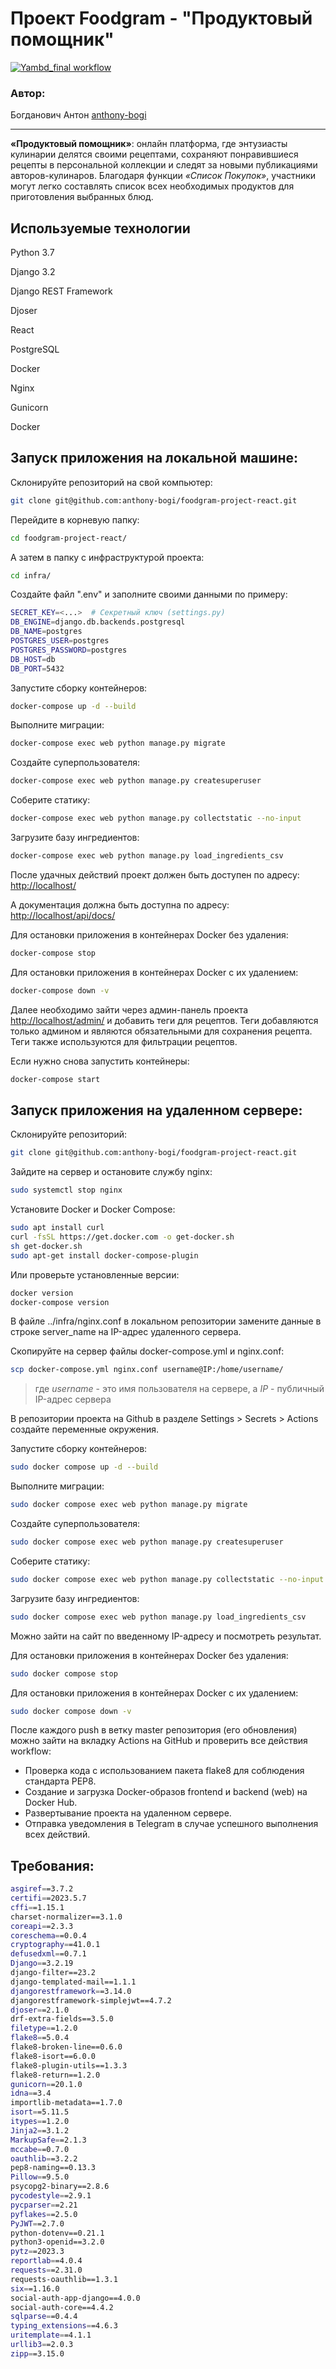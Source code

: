 # Проект **Foodgram** - "Продуктовый помощник"

[![Yambd_final workflow](https://github.com/anthony-bogi/foodgram-project-react/actions/workflows/foodgram_workflows.yml/badge.svg)](https://github.com/anthony-bogi/foodgram-project-react/actions/workflows/foodgram_workflows.yml)

### Автор:

Богданович Антон [anthony-bogi](https://github.com/anthony-bogi)


***

**«Продуктовый помощник»**: онлайн платформа, где энтузиасты кулинарии делятся своими рецептами, сохраняют понравившиеся рецепты в персональной коллекции и следят за новыми публикациями авторов-кулинаров. Благодаря функции *«Список Покупок»*, участники могут легко составлять список всех необходимых продуктов для приготовления выбранных блюд.

## Используемые технологии

Python 3.7

Django 3.2

Django REST Framework

Djoser

React

PostgreSQL

Docker

Nginx

Gunicorn

Docker


## Запуск приложения на локальной машине:

Склонируйте репозиторий на свой компьютер:

```sh
git clone git@github.com:anthony-bogi/foodgram-project-react.git
```

Перейдите в корневую папку:

```sh
cd foodgram-project-react/
```

А затем в папку с инфраструктурой проекта:

```sh
cd infra/
```

Создайте файл ".env" и заполните своими данными по примеру:

```sh
SECRET_KEY=<...>  # Секретный ключ (settings.py)
DB_ENGINE=django.db.backends.postgresql
DB_NAME=postgres
POSTGRES_USER=postgres
POSTGRES_PASSWORD=postgres
DB_HOST=db
DB_PORT=5432
```

Запустите сборку контейнеров:

```sh
docker-compose up -d --build
```

Выполните миграции:

```sh
docker-compose exec web python manage.py migrate
```

Создайте суперпользователя:

```sh
docker-compose exec web python manage.py createsuperuser
```

Соберите статику:

```sh
docker-compose exec web python manage.py collectstatic --no-input
```

Загрузите базу ингредиентов:

```sh
docker-compose exec web python manage.py load_ingredients_csv
```

После удачных действий проект должен быть доступен по адресу: [http://localhost/](http://localhost/)

А документация должна быть доступна по адресу: [http://localhost/api/docs/](http://localhost/api/docs/)

Для остановки приложения в контейнерах Docker без удаления:

```sh
docker-compose stop
```

Для остановки приложения в контейнерах Docker с их удалением:

```sh
docker-compose down -v
```

Далее необходимо зайти через админ-панель проекта [http://localhost/admin/](http://localhost/admin/) и добавить теги для рецептов. Теги добавляются только админом и являются обязательными для сохранения рецепта. Теги также используются для фильтрации рецептов.

Если нужно снова запустить контейнеры:

```sh
docker-compose start
```

## Запуск приложения на удаленном сервере:

Склонируйте репозиторий:

```sh
git clone git@github.com:anthony-bogi/foodgram-project-react.git
```

Зайдите на сервер и остановите службу nginx:

```sh
sudo systemctl stop nginx
```

Установите Docker и Docker Compose:

```sh
sudo apt install curl
curl -fsSL https://get.docker.com -o get-docker.sh
sh get-docker.sh
sudo apt-get install docker-compose-plugin
```

Или проверьте установленные версии:

```sh
docker version
docker-compose version
```

В файле ../infra/nginx.conf в локальном репозитории замените данные в строке server_name на IP-адрес удаленного сервера.

Скопируйте на сервер файлы docker-compose.yml и nginx.conf:

```sh
scp docker-compose.yml nginx.conf username@IP:/home/username/
```

>где *username* - это имя пользователя на сервере, а *IP* - публичный IP-адрес сервера

В репозитории проекта на Github в разделе Settings > Secrets > Actions создайте переменные окружения.

Запустите сборку контейнеров:

```sh
sudo docker compose up -d --build
```

Выполните миграции:

```sh
sudo docker compose exec web python manage.py migrate
```

Создайте суперпользователя:

```sh
sudo docker compose exec web python manage.py createsuperuser
```

Соберите статику:

```sh
sudo docker compose exec web python manage.py collectstatic --no-input
```

Загрузите базу ингредиентов:

```sh
sudo docker compose exec web python manage.py load_ingredients_csv
```

Можно зайти на сайт по введенному IP-адресу и посмотреть результат.

Для остановки приложения в контейнерах Docker без удаления:

```sh
sudo docker compose stop
```

Для остановки приложения в контейнерах Docker с их удалением:

```sh
sudo docker compose down -v
```

После каждого push в ветку master репозитория (его обновления) можно зайти на вкладку Actions на GitHub и проверить все действия workflow:

- Проверка кода с использованием пакета flake8 для соблюдения стандарта PEP8.
- Создание и загрузка Docker-образов frontend и backend (web) на Docker Hub.
- Развертывание проекта на удаленном сервере.
- Отправка уведомления в Telegram в случае успешного выполнения всех действий.

## Требования:

```sh
asgiref==3.7.2
certifi==2023.5.7
cffi==1.15.1
charset-normalizer==3.1.0
coreapi==2.3.3
coreschema==0.0.4
cryptography==41.0.1
defusedxml==0.7.1
Django==3.2.19
django-filter==23.2
django-templated-mail==1.1.1
djangorestframework==3.14.0
djangorestframework-simplejwt==4.7.2
djoser==2.1.0
drf-extra-fields==3.5.0
filetype==1.2.0
flake8==5.0.4
flake8-broken-line==0.6.0
flake8-isort==6.0.0
flake8-plugin-utils==1.3.3
flake8-return==1.2.0
gunicorn==20.1.0
idna==3.4
importlib-metadata==1.7.0
isort==5.11.5
itypes==1.2.0
Jinja2==3.1.2
MarkupSafe==2.1.3
mccabe==0.7.0
oauthlib==3.2.2
pep8-naming==0.13.3
Pillow==9.5.0
psycopg2-binary==2.8.6
pycodestyle==2.9.1
pycparser==2.21
pyflakes==2.5.0
PyJWT==2.7.0
python-dotenv==0.21.1
python3-openid==3.2.0
pytz==2023.3
reportlab==4.0.4
requests==2.31.0
requests-oauthlib==1.3.1
six==1.16.0
social-auth-app-django==4.0.0
social-auth-core==4.4.2
sqlparse==0.4.4
typing_extensions==4.6.3
uritemplate==4.1.1
urllib3==2.0.3
zipp==3.15.0
```
